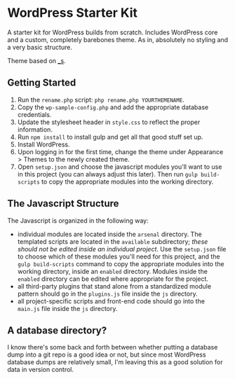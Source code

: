 WordPress Starter Kit
=====================

A starter kit for WordPress builds from scratch. Includes WordPress core and a custom, completely barebones theme. As in, absolutely no styling and a very basic structure.

Theme based on [_s](https://github.com/Automattic/_s/).

Getting Started
---------------
1. Run the `rename.php` script: `php rename.php YOURTHEMENAME`.
1. Copy the `wp-sample-config.php` and add the appropriate database credentials.
1. Update the stylesheet header in `style.css` to reflect the proper information.
1. Run `npm install` to install gulp and get all that good stuff set up.
1. Install WordPress.
1. Upon logging in for the first time, change the theme under Appearance > Themes to the newly created theme.
1. Open `setup.json` and choose the javascript modules you'll want to use in this project (you can always adjust this later). Then run `gulp build-scripts` to copy the appropriate modules into the working directory.


The Javascript Structure
------------------------

The Javascript is organized in the following way:

* individual modules are located inside the `arsenal` directory. The templated scripts are located in the `available` subdirectory; *these should not be edited inside an individual project*. Use the `setup.json` file to choose which of these modules you'll need for this project, and the `gulp build-scripts` command to copy the appropriate modules into the working directory, inside an `enabled` directory. Modules inside the `enabled` directory can be edited where appropriate for the project.
* all third-party plugins that stand alone from a standardized module pattern should go in the `plugins.js` file inside the `js` directory.
* all project-specific scripts and front-end code should go into the `main.js` file inside the `js` directory.



A database directory?
---------------------

I know there's some back and forth between whether putting a database dump into a git repo is a good idea or not, but since most WordPress database dumps are relatively small, I'm leaving this as a good solution for data in version control.

